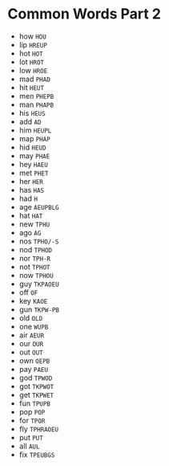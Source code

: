 # Common Words Part 2

* how `HOU`
* lip `HREUP`
* hot `HOT`
* lot `HROT`
* low `HROE`
* mad `PHAD`
* hit `HEUT`
* men `PHEPB`
* man `PHAPB`
* his `HEUS`
* add `AD`
* him `HEUPL`
* map `PHAP`
* hid `HEUD`
* may `PHAE`
* hey `HAEU`
* met `PHET`
* her `HER`
* has `HAS`
* had `H`
* age `AEUPBLG`
* hat `HAT`
* new `TPHU`
* ago `AG`
* nos `TPHO/-S`
* nod `TPHOD`
* nor `TPH-R`
* not `TPHOT`
* now `TPHOU`
* guy `TKPAOEU`
* off `OF`
* key `KAOE`
* gun `TKPW-PB`
* old `OLD`
* one `WUPB`
* air `AEUR`
* our `OUR`
* out `OUT`
* own `OEPB`
* pay `PAEU`
* god `TPWOD`
* got `TKPWOT`
* get `TKPWET`
* fun `TPUPB`
* pop `POP`
* for `TPOR`
* fly `TPHRAOEU`
* put `PUT`
* all `AUL`
* fix `TPEUBGS`
